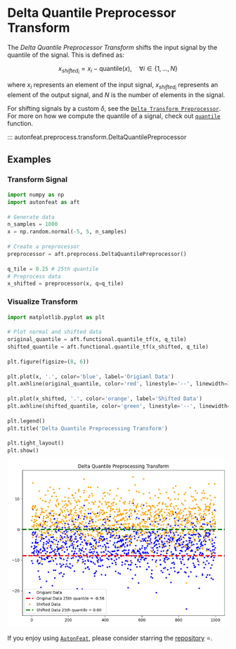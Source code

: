 # Delta Quantile Preprocessor Transform

The *Delta Quantile Preprocessor Transform* shifts the input signal by the quantile of the signal. This is defined as:

$$
x_{shifted_{i}} = x_{i} - \text{quantile}(x), \quad \forall i \in \{1, \dots, N\}
$$

where $x_{i}$ represents an element of the input signal, $x_{shifted_{i}}$ represents an element of the output signal, and $N$ is the number of elements in the signal.

For shifting signals by a custom $\delta$, see the [`Delta Transform Preprocessor`](delta_preprocessor.md). For more on how we compute the quantile of a signal, check out [`quantile`](../../functional/quantile.md) function.

::: autonfeat.preprocess.transform.DeltaQuantilePreprocessor

## Examples

### Transform Signal

```python
import numpy as np
import autonfeat as aft

# Generate data
n_samples = 1000
x = np.random.normal(-5, 5, n_samples)

# Create a preprocessor
preprocessor = aft.preprocess.DeltaQuantilePreprocessor()

q_tile = 0.25 # 25th quantile
# Preprocess data
x_shifted = preprocessor(x, q=q_tile)
```

### Visualize Transform

```python
import matplotlib.pyplot as plt

# Plot normal and shifted data
original_quantile = aft.functional.quantile_tf(x, q_tile)
shifted_quantile = aft.functional.quantile_tf(x_shifted, q_tile)

plt.figure(figsize=(8, 6))

plt.plot(x, '.', color='blue', label='Origianl Data')
plt.axhline(original_quantile, color='red', linestyle='--', linewidth=3, label=f'Original Data 25th quantile = {original_quantile:.2f}')

plt.plot(x_shifted, '.', color='orange', label='Shifted Data')
plt.axhline(shifted_quantile, color='green', linestyle='--', linewidth=3, label=f'Shifted Data 25th quantile = {shifted_quantile:.2f}')

plt.legend()
plt.title('Delta Quantile Preprocessing Transform')

plt.tight_layout()
plt.show()
```

![DeltaQuantile](../../../assets/delta_quantile_visualize.png)


If you enjoy using [`AutonFeat`](../../../index.md), please consider starring the [repository](https://github.com/autonlab/AutonFeat) ⭐️.